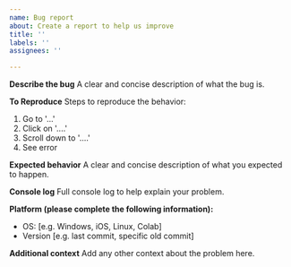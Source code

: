 ```yaml
---
name: Bug report
about: Create a report to help us improve
title: ''
labels: ''
assignees: ''

---
```


**Describe the bug**
A clear and concise description of what the bug is.

**To Reproduce**
Steps to reproduce the behavior:
1. Go to '...'
2. Click on '....'
3. Scroll down to '....'
4. See error

**Expected behavior**
A clear and concise description of what you expected to happen.

**Console log**
Full console log to help explain your problem.

**Platform (please complete the following information):**
 - OS: [e.g. Windows, iOS, Linux, Colab]
 - Version [e.g. last commit, specific old commit]

**Additional context**
Add any other context about the problem here.
